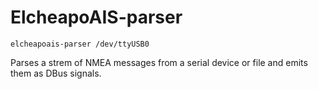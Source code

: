 # ElcheapoAIS-parser

    elcheapoais-parser /dev/ttyUSB0

Parses a strem of NMEA messages from a serial device or file and emits them as DBus signals.
